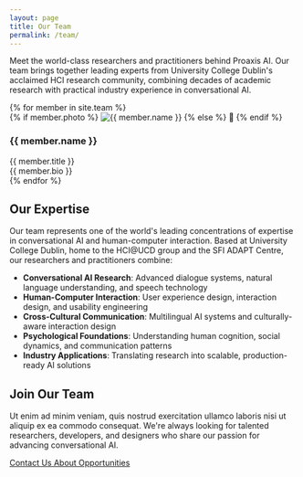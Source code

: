 ```yaml
---
layout: page
title: Our Team
permalink: /team/
---
```


<div class="text-center mb-4">
  <p class="hero-subtitle">Meet the world-class researchers and practitioners behind Proaxis AI. Our team brings together leading experts from University College Dublin's acclaimed HCI research community, combining decades of academic research with practical industry experience in conversational AI.</p>
</div>

<div class="team-grid">
  {% for member in site.team %}
  <div class="team-member">
    <div class="member-photo">
      {% if member.photo %}
        <img src="{{ member.photo | relative_url }}" alt="{{ member.name }}">
      {% else %}
        👤
      {% endif %}
    </div>
    <div class="member-info">
      <h3>{{ member.name }}</h3>
      <div class="member-title">{{ member.title }}</div>
      <div class="member-bio">{{ member.bio }}</div>
    </div>
  </div>
  {% endfor %}
</div>

## Our Expertise

Our team represents one of the world's leading concentrations of expertise in conversational AI and human-computer interaction. Based at University College Dublin, home to the HCI@UCD group and the SFI ADAPT Centre, our researchers and practitioners combine:

- **Conversational AI Research**: Advanced dialogue systems, natural language understanding, and speech technology
- **Human-Computer Interaction**: User experience design, interaction design, and usability engineering  
- **Cross-Cultural Communication**: Multilingual AI systems and culturally-aware interaction design
- **Psychological Foundations**: Understanding human cognition, social dynamics, and communication patterns
- **Industry Applications**: Translating research into scalable, production-ready AI solutions

## Join Our Team

Ut enim ad minim veniam, quis nostrud exercitation ullamco laboris nisi ut aliquip ex ea commodo consequat. We're always looking for talented researchers, developers, and designers who share our passion for advancing conversational AI.

<div class="text-center mb-4">
  <a href="/contact/" class="cta-button">Contact Us About Opportunities</a>
</div>
